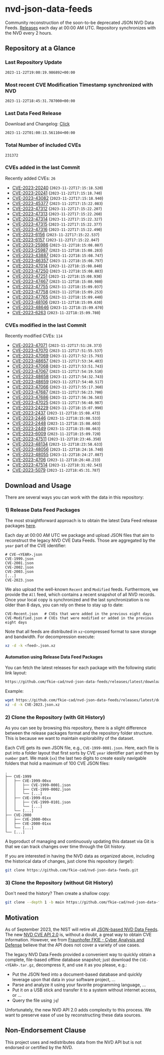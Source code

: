 # nvd-json-data-feeds

Community reconstruction of the soon-to-be deprecated JSON NVD Data Feeds. 
[Releases](https://github.com/fkie-cad/nvd-json-data-feeds/releases/latest) each day at 00:00 AM UTC.
Repository synchronizes with the NVD every 2 hours.

## Repository at a Glance

### Last Repository Update

```plain
2023-11-22T19:00:19.986892+00:00
```

### Most recent CVE Modification Timestamp synchronized with NVD

```plain
2023-11-22T18:45:31.787000+00:00
```

### Last Data Feed Release

Download and Changelog: [Click](https://github.com/fkie-cad/nvd-json-data-feeds/releases/latest)

```plain
2023-11-22T01:00:13.561104+00:00
```

### Total Number of included CVEs

```plain
231372
```

### CVEs added in the last Commit

Recently added CVEs: `26`

* [CVE-2023-20240](CVE-2023/CVE-2023-202xx/CVE-2023-20240.json) (`2023-11-22T17:15:18.520`)
* [CVE-2023-20241](CVE-2023/CVE-2023-202xx/CVE-2023-20241.json) (`2023-11-22T17:15:18.740`)
* [CVE-2023-43082](CVE-2023/CVE-2023-430xx/CVE-2023-43082.json) (`2023-11-22T17:15:18.940`)
* [CVE-2023-45377](CVE-2023/CVE-2023-453xx/CVE-2023-45377.json) (`2023-11-22T17:15:22.083`)
* [CVE-2023-47312](CVE-2023/CVE-2023-473xx/CVE-2023-47312.json) (`2023-11-22T17:15:22.207`)
* [CVE-2023-47313](CVE-2023/CVE-2023-473xx/CVE-2023-47313.json) (`2023-11-22T17:15:22.260`)
* [CVE-2023-47314](CVE-2023/CVE-2023-473xx/CVE-2023-47314.json) (`2023-11-22T17:15:22.327`)
* [CVE-2023-47315](CVE-2023/CVE-2023-473xx/CVE-2023-47315.json) (`2023-11-22T17:15:22.377`)
* [CVE-2023-47316](CVE-2023/CVE-2023-473xx/CVE-2023-47316.json) (`2023-11-22T17:15:22.490`)
* [CVE-2023-6156](CVE-2023/CVE-2023-61xx/CVE-2023-6156.json) (`2023-11-22T17:15:22.537`)
* [CVE-2023-6157](CVE-2023/CVE-2023-61xx/CVE-2023-6157.json) (`2023-11-22T17:15:22.847`)
* [CVE-2023-25986](CVE-2023/CVE-2023-259xx/CVE-2023-25986.json) (`2023-11-22T18:15:08.087`)
* [CVE-2023-25987](CVE-2023/CVE-2023-259xx/CVE-2023-25987.json) (`2023-11-22T18:15:08.283`)
* [CVE-2023-43887](CVE-2023/CVE-2023-438xx/CVE-2023-43887.json) (`2023-11-22T18:15:08.747`)
* [CVE-2023-46357](CVE-2023/CVE-2023-463xx/CVE-2023-46357.json) (`2023-11-22T18:15:08.797`)
* [CVE-2023-47014](CVE-2023/CVE-2023-470xx/CVE-2023-47014.json) (`2023-11-22T18:15:08.840`)
* [CVE-2023-47250](CVE-2023/CVE-2023-472xx/CVE-2023-47250.json) (`2023-11-22T18:15:08.883`)
* [CVE-2023-47251](CVE-2023/CVE-2023-472xx/CVE-2023-47251.json) (`2023-11-22T18:15:08.930`)
* [CVE-2023-47467](CVE-2023/CVE-2023-474xx/CVE-2023-47467.json) (`2023-11-22T18:15:08.980`)
* [CVE-2023-47755](CVE-2023/CVE-2023-477xx/CVE-2023-47755.json) (`2023-11-22T18:15:09.037`)
* [CVE-2023-47758](CVE-2023/CVE-2023-477xx/CVE-2023-47758.json) (`2023-11-22T18:15:09.253`)
* [CVE-2023-47765](CVE-2023/CVE-2023-477xx/CVE-2023-47765.json) (`2023-11-22T18:15:09.440`)
* [CVE-2023-48106](CVE-2023/CVE-2023-481xx/CVE-2023-48106.json) (`2023-11-22T18:15:09.630`)
* [CVE-2023-48646](CVE-2023/CVE-2023-486xx/CVE-2023-48646.json) (`2023-11-22T18:15:09.670`)
* [CVE-2023-6263](CVE-2023/CVE-2023-62xx/CVE-2023-6263.json) (`2023-11-22T18:15:09.780`)


### CVEs modified in the last Commit

Recently modified CVEs: `114`

* [CVE-2023-47071](CVE-2023/CVE-2023-470xx/CVE-2023-47071.json) (`2023-11-22T17:51:28.373`)
* [CVE-2023-47070](CVE-2023/CVE-2023-470xx/CVE-2023-47070.json) (`2023-11-22T17:51:55.537`)
* [CVE-2023-47069](CVE-2023/CVE-2023-470xx/CVE-2023-47069.json) (`2023-11-22T17:52:15.793`)
* [CVE-2023-48657](CVE-2023/CVE-2023-486xx/CVE-2023-48657.json) (`2023-11-22T17:53:34.483`)
* [CVE-2023-47068](CVE-2023/CVE-2023-470xx/CVE-2023-47068.json) (`2023-11-22T17:53:51.743`)
* [CVE-2023-47067](CVE-2023/CVE-2023-470xx/CVE-2023-47067.json) (`2023-11-22T17:54:19.510`)
* [CVE-2023-48658](CVE-2023/CVE-2023-486xx/CVE-2023-48658.json) (`2023-11-22T17:54:32.743`)
* [CVE-2023-48659](CVE-2023/CVE-2023-486xx/CVE-2023-48659.json) (`2023-11-22T17:54:40.517`)
* [CVE-2023-47066](CVE-2023/CVE-2023-470xx/CVE-2023-47066.json) (`2023-11-22T17:55:17.360`)
* [CVE-2023-47687](CVE-2023/CVE-2023-476xx/CVE-2023-47687.json) (`2023-11-22T17:56:23.700`)
* [CVE-2023-47686](CVE-2023/CVE-2023-476xx/CVE-2023-47686.json) (`2023-11-22T17:56:36.503`)
* [CVE-2023-47025](CVE-2023/CVE-2023-470xx/CVE-2023-47025.json) (`2023-11-22T17:56:48.987`)
* [CVE-2023-24229](CVE-2023/CVE-2023-242xx/CVE-2023-24229.json) (`2023-11-22T18:15:07.990`)
* [CVE-2023-2437](CVE-2023/CVE-2023-24xx/CVE-2023-2437.json) (`2023-11-22T18:15:08.473`)
* [CVE-2023-2446](CVE-2023/CVE-2023-24xx/CVE-2023-2446.json) (`2023-11-22T18:15:08.533`)
* [CVE-2023-2448](CVE-2023/CVE-2023-24xx/CVE-2023-2448.json) (`2023-11-22T18:15:08.603`)
* [CVE-2023-2449](CVE-2023/CVE-2023-24xx/CVE-2023-2449.json) (`2023-11-22T18:15:08.663`)
* [CVE-2023-6009](CVE-2023/CVE-2023-60xx/CVE-2023-6009.json) (`2023-11-22T18:15:09.720`)
* [CVE-2023-47511](CVE-2023/CVE-2023-475xx/CVE-2023-47511.json) (`2023-11-22T18:23:46.350`)
* [CVE-2023-48134](CVE-2023/CVE-2023-481xx/CVE-2023-48134.json) (`2023-11-22T18:23:58.633`)
* [CVE-2023-48056](CVE-2023/CVE-2023-480xx/CVE-2023-48056.json) (`2023-11-22T18:24:16.740`)
* [CVE-2023-48055](CVE-2023/CVE-2023-480xx/CVE-2023-48055.json) (`2023-11-22T18:24:27.087`)
* [CVE-2023-4706](CVE-2023/CVE-2023-47xx/CVE-2023-4706.json) (`2023-11-22T18:26:48.233`)
* [CVE-2023-47514](CVE-2023/CVE-2023-475xx/CVE-2023-47514.json) (`2023-11-22T18:31:02.543`)
* [CVE-2023-5079](CVE-2023/CVE-2023-50xx/CVE-2023-5079.json) (`2023-11-22T18:45:31.787`)


## Download and Usage

There are several ways you can work with the data in this repository:

### 1) Release Data Feed Packages

The most straightforward approach is to obtain the latest Data Feed release packages [here](https://github.com/fkie-cad/nvd-json-data-feeds/releases/latest).

Each day at 00:00 AM UTC we package and upload JSON files that aim to reconstruct the legacy NVD CVE Data Feeds.
Those are aggregated by the `year` part of the CVE identifier:

```
# CVE-<YEAR>.json
CVE-1999.json
CVE-2001.json
CVE-2002.json
CVE-2003.json
[...]
CVE-2023.json
```

We also upload the well-known `Recent` and `Modified` feeds.
Furthermore, we provide the `All` feed, which contains a recent snapshot of all NVD records.
Once your local copy is synchronized and the last synchronization is no older than 8 days, you can rely on these to stay up to date:

```plain
CVE-Recent.json   # CVEs that were added in the previous eight days
CVE-Modified.json # CVEs that were modified or added in the previous eight days
```

Note that all feeds are distributed in `xz`-compressed format to save storage and bandwidth.
For decompression execute:

```sh
xz -d -k <feed>.json.xz
```


#### Automation using Release Data Feed Packages

You can fetch the latest releases for each package with the following static link layout:

```sh
https://github.com/fkie-cad/nvd-json-data-feeds/releases/latest/download/CVE-<YEAR>.json.xz
```

Example:

```sh
wget https://github.com/fkie-cad/nvd-json-data-feeds/releases/latest/download/CVE-2023.json.xz
xz -d -k CVE-2023.json.xz
```

### 2) Clone the Repository (with Git History)

As you can see by browsing this repository, there is a slight difference between the release packages format and the repository folder structure.
This is because we want to maintain explorability of the dataset.

Each CVE gets its own JSON file, e.g., `CVE-1999-0001.json`.
Here, each file is put into a folder layout that first sorts by CVE `year` identifier part and then by `number` part.
We mask (`xx`) the last two digits to create easily navigable folders that hold a maximum of 100 CVE JSON files:

```plain
.
├── CVE-1999
│   ├── CVE-1999-00xx
│   │   ├── CVE-1999-0001.json
│   │   ├── CVE-1999-0002.json
│   │   └── [...]
│   ├── CVE-1999-01xx
│   │   ├── CVE-1999-0101.json
│   │   └── [...]
│   └── [...]
├── CVE-2000
│   ├── CVE-2000-00xx
│   ├── CVE-2000-01xx
│   └── [...]
└── [...]
```

A byproduct of managing and continuously updating this dataset via Git is that we can track changes over time through the Git history.

If you are interested in having the NVD data as organized above, including the historical data of changes, just clone this repository (large!):

```sh
git clone https://github.com/fkie-cad/nvd-json-data-feeds.git
```

### 3) Clone the Repository (without Git History)

Don't need the history? Then create a shallow copy:

```sh
git clone --depth 1 -b main https://github.com/fkie-cad/nvd-json-data-feeds.git
```

## Motivation

As of September 2023, the NIST will retire all [JSON-based NVD Data Feeds](https://nvd.nist.gov/vuln/data-feeds#divRetirementBanner-1).
The new [NVD CVE API 2.0](https://nvd.nist.gov/developers/vulnerabilities) is, without a doubt, a great way to obtain CVE information.
However, we from [Fraunhofer FKIE - Cyber Analysis and Defense](https://www.fkie.fraunhofer.de/en/departments/cad.html) believe that the API does not cover a variety of use cases.

The legacy NVD Data Feeds provided a convenient way to quickly obtain a complete, file-based offline database snapshot; just download the `CVE-<YEAR>.tar.gz`, decompress it, and use it as you please, e.g.:

* Put the JSON feed into a document-based database and quickly leverage upon that data in your software project, ...
* Parse and analyze it using your favorite programming language, ...
* Put it on a USB stick and transfer it to a system without internet access, or ...
* Query the file using `jq`!

Unfortunately, the new NVD API 2.0 adds complexity to this process.
We want to preserve ease of use by reconstructing these data sources.

## Non-Endorsement Clause

This project uses and redistributes data from the NVD API but is not endorsed or certified by the NVD.